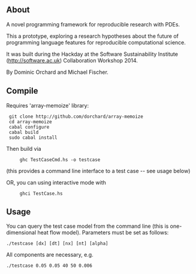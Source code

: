 About
---------------------------------------------

A novel programming framework for reproducible research with PDEs.

This a prototype, exploring a research hypotheses about the future of 
programming language features for reproducible computational science. 

It was built during the Hackday at the Software Sustainability Institute 
(http://software.ac.uk) Collaboration Workshop 2014.

By Dominic Orchard and Michael Fischer.

Compile
---------------------------------------------

Requires 'array-memoize' library: 

  	 git clone http://github.com/dorchard/array-memoize
	 cd array-memoize
	 cabal configure
  	 cabal build
  	 sudo cabal install

Then build via

     	 ghc TestCaseCmd.hs -o testcase

(this provides a command line interface to a test case -- see usage below)

OR, you can using interactive mode with

         ghci TestCase.hs

Usage
---------------------------------------------

You can query the test case model from the command line
(this is one-dimensional heat flow model). Parameters must be set 
as follows:

	./testcase [dx] [dt] [nx] [nt] [alpha]

All components are necessary, e.g. 

	./testcase 0.05 0.05 40 50 0.006